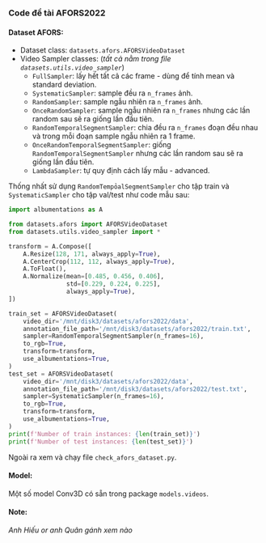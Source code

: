 ### Code đề tài AFORS2022

#### Dataset AFORS:

- Dataset class: `datasets.afors.AFORSVideoDataset`
- Video Sampler classes: (_tất cả nằm trong file `datasets.utils.video_sampler`_)
    - `FullSampler`: lấy hết tất cả các frame - dùng để tính mean và standard deviation.
    - `SystematicSampler`: sample đều ra `n_frames` ảnh.
    - `RandomSampler`: sample ngẫu nhiên ra `n_frames` ảnh.
    - `OnceRandomSampler`: sample ngẫu nhiên ra `n_frames` nhưng các lần random sau sẽ ra giống lần đầu tiên.
    - `RandomTemporalSegmentSampler`: chia đều ra `n_frames` đoạn đều nhau và trong mỗi đoạn sample ngẫu nhiên ra 1
      frame.
    - `OnceRandomTemporalSegmentSampler`: giống `RandomTemporalSegmentSampler` nhưng các lần random sau sẽ ra giống lần
      đầu tiên.
    - `LambdaSampler`: tự quy định cách lấy mẫu - advanced.

Thống nhất sử dụng `RandomTempỏalSegmentSampler` cho tập train và `SystematicSampler` cho tập val/test như code mẫu sau:

```python
import albumentations as A

from datasets.afors import AFORSVideoDataset
from datasets.utils.video_sampler import *

transform = A.Compose([
    A.Resize(128, 171, always_apply=True),
    A.CenterCrop(112, 112, always_apply=True),
    A.ToFloat(),
    A.Normalize(mean=[0.485, 0.456, 0.406],
                std=[0.229, 0.224, 0.225],
                always_apply=True),
])

train_set = AFORSVideoDataset(
    video_dir='/mnt/disk3/datasets/afors2022/data',
    annotation_file_path='/mnt/disk3/datasets/afors2022/train.txt',
    sampler=RandomTemporalSegmentSampler(n_frames=16),
    to_rgb=True,
    transform=transform,
    use_albumentations=True,
)
test_set = AFORSVideoDataset(
    video_dir='/mnt/disk3/datasets/afors2022/data',
    annotation_file_path='/mnt/disk3/datasets/afors2022/test.txt',
    sampler=SystematicSampler(n_frames=16),
    to_rgb=True,
    transform=transform,
    use_albumentations=True,
)
print(f'Number of train instances: {len(train_set)}')
print(f'Number of test instances: {len(test_set)}')
```

Ngoài ra xem và chạy file `check_afors_dataset.py`.

#### Model:

Một số model Conv3D có sẵn trong package `models.videos`.

#### Note:

_Anh Hiếu or anh Quân gánh xem nào_

